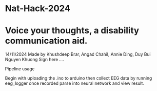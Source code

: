 # Nat-Hack-2024
# Voice your thoughts, a disability communication aid.
  14/11/2024
  Made by Khushdeep Brar, Angad Chahil, Annie Ding, Duy Bui Nguyen Khuong Sign here ....


Pipeline usage

Begin with uploading the .ino to arduino then collect EEG data by running eeg_logger once recorded parse into neural network and view result.
